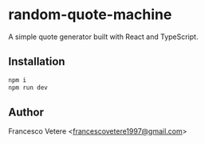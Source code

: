 # random-quote-machine

A simple quote generator built with React and TypeScript.

## Installation

```sh
npm i
npm run dev
```

## Author

Francesco Vetere <<francescovetere1997@gmail.com>>
